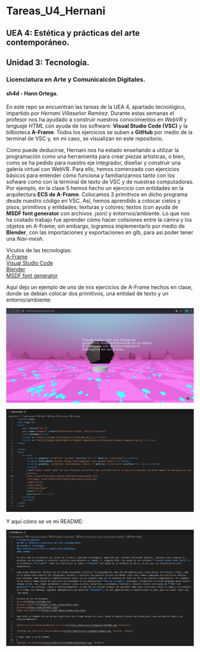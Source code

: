 # Tareas_U4_Hernani
## UEA 4: Estética y prácticas del arte contemporáneo.
## Unidad 3: Tecnología.
### Licenciatura en Arte y Comunicaicón Digitales.
#### sh4d - Hann Ortega.  

En este repo se encuentran las tareas de la UEA 4, apartado tecnológico, impartido por _Hernani Villaseñor Ramírez_. Durante estas semanas el profesor nos ha ayudado a construir nuestros conocimientos en _WebVR_ y _lenguaje HTML_ con ayuda de los software: **Visual Studio Code (VSC)** y la bilbioteca **A-Frame**. Todos los ejercicios se suben a **GitHub** por medio de la terminal de VSC y, en mi caso, se visualizan en este repositorio.

Como puede deducirse, Hernani nos ha estado enseñando a utilizar la programación como una herramienta para crear piezas artísticas, o bien, como se ha pedido para nuestro eje integrador, diseñar y construir una galería virtual con WebVR. Para ello, hemos comenzado con ejercicios básicos para entender cómo funciona y familiarizarnos tanto con los sofware como con la terminal de texto de VSC y de nuestras computadoras. Por ejemplo, en la clase 5 hemos hecho un ejercicio con entidades en la arquitectura **ECS de A-Frame**. Colocamos 3 primitivos en dicho programa desde nuestro código en VSC. Así, hemos aprendido a colocar cielos y pisos; primitivos y entidades; texturas y colores; textos (con ayuda de **MSDF font generator** con archivos .json) y entornos/ambiente. Lo que nos ha costado trabajo fue aprender cómo hacer colisiones entre la cámra y los objetos en A-Frame; sin embargo, logramos implementarlo por medio de **Blender**, con las importaciones y exportaciones en glb, para así poder tener una _Nav-mesh_.  

Vículos de las tecnologías:  
[A-Frame](https://aframe.io/)  
[Visual Studio Code](https://code.visualstudio.com/)  
[Blender](https://www.blender.org/)  
[MSDF font generator](https://msdf-bmfont.donmccurdy.com/)

Aquí dejo un ejemplo de uno de mis ejercicios de A-Frame hechos en clase, donde se debían colocar dos primitivos, una entidad de texto y un entorno/ambiente:  

![Ejercicio de enetorno/ambiente en A-Frame](/hola_html/assets/ejemploparaREADME.png "Entorno")  

![Código del ejercicio entorno/ambiente](/hola_html/assets/codigodelejemplo.png "Entorno: código")  

Y aquí cómo se ve mi README:  

![README con markdown](/hola_html/assets/READMEconMarkdown3.png "README")